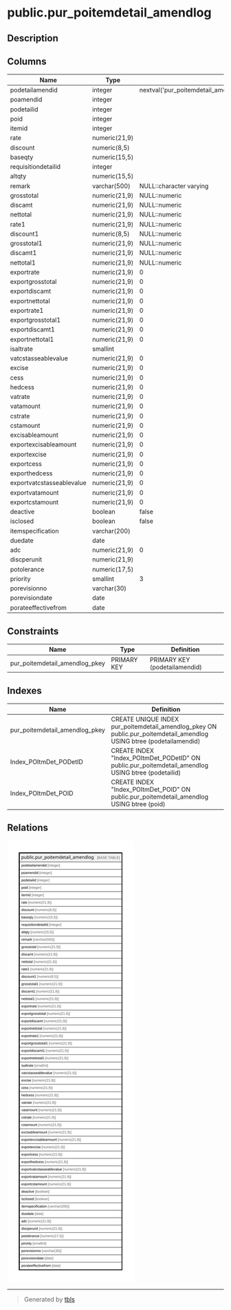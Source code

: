 # public.pur_poitemdetail_amendlog

## Description

## Columns

| Name | Type | Default | Nullable | Children | Parents | Comment |
| ---- | ---- | ------- | -------- | -------- | ------- | ------- |
| podetailamendid | integer | nextval('pur_poitemdetail_amendlog_podetailamendid_seq'::regclass) | false |  |  |  |
| poamendid | integer |  | false |  |  |  |
| podetailid | integer |  | false |  |  |  |
| poid | integer |  | true |  |  |  |
| itemid | integer |  | true |  |  |  |
| rate | numeric(21,9) |  | true |  |  |  |
| discount | numeric(8,5) |  | true |  |  |  |
| baseqty | numeric(15,5) |  | true |  |  |  |
| requisitiondetailid | integer |  | true |  |  |  |
| altqty | numeric(15,5) |  | true |  |  |  |
| remark | varchar(500) | NULL::character varying | true |  |  |  |
| grosstotal | numeric(21,9) | NULL::numeric | true |  |  |  |
| discamt | numeric(21,9) | NULL::numeric | true |  |  |  |
| nettotal | numeric(21,9) | NULL::numeric | true |  |  |  |
| rate1 | numeric(21,9) | NULL::numeric | true |  |  |  |
| discount1 | numeric(8,5) | NULL::numeric | true |  |  |  |
| grosstotal1 | numeric(21,9) | NULL::numeric | true |  |  |  |
| discamt1 | numeric(21,9) | NULL::numeric | true |  |  |  |
| nettotal1 | numeric(21,9) | NULL::numeric | true |  |  |  |
| exportrate | numeric(21,9) | 0 | true |  |  |  |
| exportgrosstotal | numeric(21,9) | 0 | true |  |  |  |
| exportdiscamt | numeric(21,9) | 0 | true |  |  |  |
| exportnettotal | numeric(21,9) | 0 | true |  |  |  |
| exportrate1 | numeric(21,9) | 0 | true |  |  |  |
| exportgrosstotal1 | numeric(21,9) | 0 | true |  |  |  |
| exportdiscamt1 | numeric(21,9) | 0 | true |  |  |  |
| exportnettotal1 | numeric(21,9) | 0 | true |  |  |  |
| isaltrate | smallint |  | true |  |  |  |
| vatcstasseablevalue | numeric(21,9) | 0 | true |  |  |  |
| excise | numeric(21,9) | 0 | true |  |  |  |
| cess | numeric(21,9) | 0 | true |  |  |  |
| hedcess | numeric(21,9) | 0 | true |  |  |  |
| vatrate | numeric(21,9) | 0 | true |  |  |  |
| vatamount | numeric(21,9) | 0 | true |  |  |  |
| cstrate | numeric(21,9) | 0 | true |  |  |  |
| cstamount | numeric(21,9) | 0 | true |  |  |  |
| excisableamount | numeric(21,9) | 0 | true |  |  |  |
| exportexcisableamount | numeric(21,9) | 0 | true |  |  |  |
| exportexcise | numeric(21,9) | 0 | true |  |  |  |
| exportcess | numeric(21,9) | 0 | true |  |  |  |
| exporthedcess | numeric(21,9) | 0 | true |  |  |  |
| exportvatcstasseablevalue | numeric(21,9) | 0 | true |  |  |  |
| exportvatamount | numeric(21,9) | 0 | true |  |  |  |
| exportcstamount | numeric(21,9) | 0 | true |  |  |  |
| deactive | boolean | false | true |  |  |  |
| isclosed | boolean | false | true |  |  |  |
| itemspecification | varchar(200) |  | true |  |  |  |
| duedate | date |  | true |  |  |  |
| adc | numeric(21,9) | 0 | true |  |  |  |
| discperunit | numeric(21,9) |  | true |  |  |  |
| potolerance | numeric(17,5) |  | true |  |  |  |
| priority | smallint | 3 | true |  |  |  |
| porevisionno | varchar(30) |  | true |  |  |  |
| porevisiondate | date |  | true |  |  |  |
| porateeffectivefrom | date |  | true |  |  |  |

## Constraints

| Name | Type | Definition |
| ---- | ---- | ---------- |
| pur_poitemdetail_amendlog_pkey | PRIMARY KEY | PRIMARY KEY (podetailamendid) |

## Indexes

| Name | Definition |
| ---- | ---------- |
| pur_poitemdetail_amendlog_pkey | CREATE UNIQUE INDEX pur_poitemdetail_amendlog_pkey ON public.pur_poitemdetail_amendlog USING btree (podetailamendid) |
| Index_POItmDet_PODetID | CREATE INDEX "Index_POItmDet_PODetID" ON public.pur_poitemdetail_amendlog USING btree (podetailid) |
| Index_POItmDet_POID | CREATE INDEX "Index_POItmDet_POID" ON public.pur_poitemdetail_amendlog USING btree (poid) |

## Relations

![er](public.pur_poitemdetail_amendlog.svg)

---

> Generated by [tbls](https://github.com/k1LoW/tbls)
